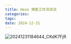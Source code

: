 ```yaml
---
title: Hexo 博客工作流测试
categories: 
tags:
date: 2024-12-31
---
```


![20241231184644_CKdK7FjR](https://blog-1258270892.cos.ap-chengdu.myqcloud.com/source/image/20241231184644_CKdK7FjR.png)